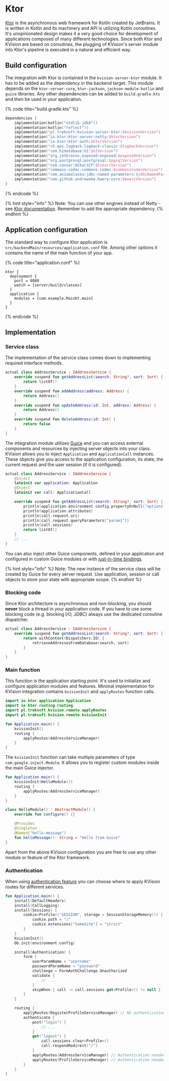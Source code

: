 # Ktor

[Ktor](https://ktor.io/) is the asynchronous web framework for Kotlin created by JetBrains. It is written in Kotlin and its machinery and API is utilizing Kotlin coroutines. It's unopinionated design makes it a very good choice for development of applications composed of many different technologies. Since both Ktor and KVision are based on coroutines, the plugging of KVision's server module into Ktor's pipeline is executed in a natural and efficient way.

## Build configuration

The integration with Ktor is contained in the `kvision-server-ktor` module. It has to be added as the dependency in the backend target. This module depends on the `ktor-server-core`, `ktor-jackson`, `jackson-module-kotlin` and `guice` libraries. Any other dependencies can be added to `build.gradle.kts` and then be used in your application.

{% code title="build.gradle.kts" %}
```kotlin
dependencies {
    implementation(kotlin("stdlib-jdk8"))
    implementation(kotlin("reflect"))
    implementation("pl.treksoft:kvision-server-ktor:$kvisionVersion")
    implementation("io.ktor:ktor-server-netty:$ktorVersion")
    implementation("io.ktor:ktor-auth:$ktorVersion")
    implementation("ch.qos.logback:logback-classic:$logbackVersion")
    implementation("com.h2database:h2:$h2Version")
    implementation("org.jetbrains.exposed:exposed:$exposedVersion")
    implementation("org.postgresql:postgresql:$pgsqlVersion")
    implementation("com.zaxxer:HikariCP:$hikariVersion")
    implementation("commons-codec:commons-codec:$commonsCodecVersion")
    implementation("com.axiomalaska:jdbc-named-parameters:$jdbcNamedParametersVersion")
    implementation("com.github.andrewoma.kwery:core:$kweryVersion")
}
```
{% endcode %}

{% hint style="info" %}
Note: You can use other engines instead of Netty - see [Ktor documentation](https://ktor.io/servers/configuration#embedded-server). Remember to add the appropriate dependency.
{% endhint %}

## Application configuration

The standard way to configure Ktor application is `src/backendMain/resources/application.conf` file. Among other options it contains the name of the main function of your app.

{% code title="application.conf" %}
```text
ktor {
  deployment {
    port = 8080
    watch = [server/build/classes]
  }
  application {
    modules = [com.example.MainKt.main]
  }
}
```
{% endcode %}

## Implementation

### Service class

The implementation of the service class comes down to implementing required interface methods.

```kotlin
actual class AddressService : IAddressService {
    override suspend fun getAddressList(search: String?, sort: Sort) {
        return listOf()
    }
    override suspend fun addAddress(address: Address) {
        return Address()
    }
    override suspend fun updateAddress(id: Int, address: Address) {
        return Address()
    }
    override suspend fun deleteAddress(id: Int) {
        return false
    }
}
```

The integration module utilizes [Guice](https://github.com/google/guice) and you can access external components and resources by injecting server objects into your class. KVision allows you to inject `Application` and `ApplicationCall` instances. These objects give you access to the application configuration, its state, the current request and the user session \(if it is configured\).

```kotlin
actual class AddressService : IAddressService {
    @Inject
    lateinit var application: Application
    @Inject
    lateinit var call: ApplicationCall

    override suspend fun getAddressList(search: String?, sort: Sort) {
        println(application.environment.config.propertyOrNull("option1")?.getString())
        println(application.attributes)
        println(call.request.uri)
        println(call.request.queryParameters["param1"])
        println(call.sessions)
        return listOf()
    }
    // ...
}
```

You can also inject other Guice components, defined in your application and configured in custom Guice modules or with [just-in-time bindings](https://github.com/google/guice/wiki/JustInTimeBindings).

{% hint style="info" %}
Note: The new instance of the service class will be created by Guice for every server request. Use application, session or call objects to store your state with appropriate scope.
{% endhint %}

### **Blocking code**

Since Ktor architecture is asynchronous and non-blocking, you should **never** block a thread in your application code. If you have to use some blocking code \(e.g. blocking I/O, JDBC\) always use the dedicated coroutine dispatcher.

```kotlin
actual class AddressService : IAddressService {
    override suspend fun getAddressList(search: String?, sort: Sort) {
        return withContext(Dispatchers.IO) {
            retrieveAddressesFromDatabase(search, sort)
        }
    }
}
```

### Main function

This function is the application starting point. It's used to initialize and configure application modules and features. Minimal implementation for KVision integration contains `kvisionInit` and `applyRoutes` function calls.

```kotlin
import io.ktor.application.Application
import io.ktor.routing.routing
import pl.treksoft.kvision.remote.applyRoutes
import pl.treksoft.kvision.remote.kvisionInit

fun Application.main() {
    kvisionInit()
    routing {
        applyRoutes(AddressServiceManager)
    }
}
```

The `kvisionInit` function can take multiple parameters of type `com.google.inject.Module`. It allows you to register custom modules inside the main Guice injector.

```kotlin
fun Application.main() {
    kvisionInit(HelloModule())
    routing {
        applyRoutes(AddressServiceManager)
    }
}

class HelloModule() : AbstractModule() {
    override fun configure() {}

    @Provides
    @Singleton
    @Named("hello-message")
    fun helloMessage(): String = "Hello from Guice"
}
```

Apart from the above KVision configuration you are free to use any other module or feature of the Ktor framework.

### Authentication

When using [authentication feature](https://ktor.io/servers/features/authentication.html) you can choose where to apply KVision routes for different services.

```kotlin
fun Application.main() {
    install(DefaultHeaders)
    install(CallLogging)
    install(Sessions) {
        cookie<Profile>("SESSION", storage = SessionStorageMemory()) {
            cookie.path = "/"
            cookie.extensions["SameSite"] = "strict"
        }
    }
    kvisionInit()
    Db.init(environment.config)

    install(Authentication) {
        form {
            userParamName = "username"
            passwordParamName = "password"
            challenge = FormAuthChallenge.Unauthorized
            validate { 
                // ...
            }
            skipWhen { call -> call.sessions.get<Profile>() != null }
        }
    }

    routing {
        applyRoutes(RegisterProfileServiceManager) // No authentication needed
        authenticate {
            post("login") {
                // ...
            }
            get("logout") {
                call.sessions.clear<Profile>()
                call.respondRedirect("/")
            }
            applyRoutes(AddressServiceManager) // Authentication needed
            applyRoutes(ProfileServiceManager) // Authentication needed
        }
    }
}
```


